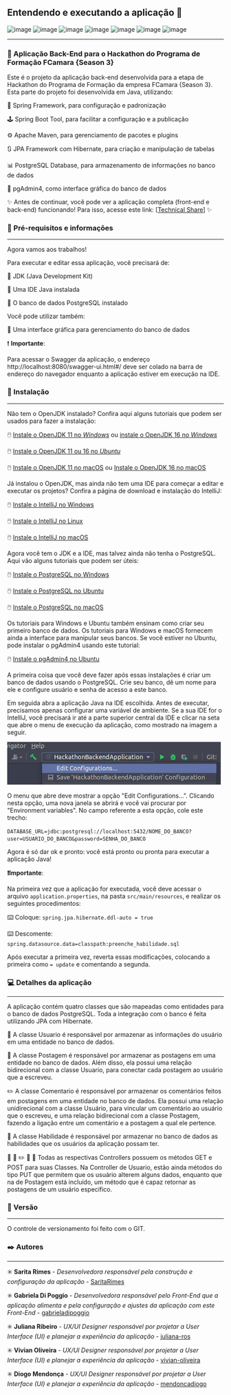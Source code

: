 ## Entendendo e executando a aplicação :rocket:

![image](https://img.shields.io/badge/Java-ED8B00?style=for-the-badge&logo=java&logoColor=white) ![image](https://img.shields.io/badge/IntelliJ_IDEA-000000.svg?style=for-the-badge&logo=intellij-idea&logoColor=white) ![image](https://img.shields.io/badge/Spring_Boot-F2F4F9?style=for-the-badge&logo=spring-boot) ![image](https://img.shields.io/badge/Swagger-85EA2D?style=for-the-badge&logo=Swagger&logoColor=white) ![image](https://img.shields.io/badge/Hibernate-59666C?style=for-the-badge&logo=Hibernate&logoColor=white) ![image](https://img.shields.io/badge/PostgreSQL-316192?style=for-the-badge&logo=postgresql&logoColor=white) ![image](https://img.shields.io/badge/GIT-E44C30?style=for-the-badge&logo=git&logoColor=white)

____________________________________________________________________________________________________

### :orange: Aplicação Back-End para o Hackathon do Programa de Formação FCamara {Season 3} 

Este é o projeto da aplicação back-end desenvolvida para a etapa de Hackathon do Programa de Formação da empresa FCamara {Season 3}. Esta parte do projeto foi desenvolvida em Java, utilizando:

:leaves: Spring Framework, para configuração e padronização

:joystick: Spring Boot Tool, para facilitar a configuração e a publicação

:gear: Apache Maven, para gerenciamento de pacotes e plugins

:arrows_clockwise: JPA Framework com Hibernate, para criação e manipulação de tabelas

:bar_chart: PostgreSQL Database, para armazenamento de informações no banco de dados

:elephant: pgAdmin4, como interface gráfica do banco de dados



:sparkles: Antes de continuar, você pode ver a aplicação completa (front-end e back-end) funcionando! Para isso, acesse este link: [[Technical Share](https://technical-share.vercel.app/)] :sparkles:



### :memo: Pré-requisitos e informações

____________________________________________________

Agora vamos aos trabalhos! 

Para executar e editar essa aplicação, você precisará de:

:space_invader: JDK (Java Development Kit)

<!-- No desenvolvimento do projeto, foi utilizado o openJDK em ambas as versões, 11.0.14.1 e 16.0.1 -->

:space_invader: Uma IDE Java instalada

<!-- No desenvolvimento do projeto, foi utilizado o IntelliJ -->

:space_invader: O banco de dados PostgreSQL instalado

Você pode utilizar também:

:space_invader: Uma interface gráfica para gerenciamento do banco de dados

<!-- No desenvolvimento do projeto, foi utilizada a pgAdmin4 e a DBeaver -->

:heavy_exclamation_mark: **Importante**:

Para acessar o Swagger da aplicação, o endereço http://localhost:8080/swagger-ui.html#/ deve ser colado na barra de endereço do navegador enquanto a aplicação estiver em execução na IDE.



### :wrench: Instalação

___

Não tem o OpenJDK instalado? Confira aqui alguns tutoriais que podem ser usados para fazer a instalação: 

:computer_mouse: [Instale o OpenJDK 11 no *Windows*](https://access.redhat.com/documentation/en-us/openjdk/11/html-single/installing_and_using_openjdk_11_for_windows/index#openjdk_for_windows_installation_options) ou [instale o OpenJDK 16 no *Windows*](https://www.codejava.net/java-se/download-and-install-openjdk-16)

:computer_mouse: [Instale o OpenJDK 11 ou 16 no *Ubuntu*](https://mkyong.com/java/how-to-install-java-jdk-on-ubuntu-linux/)

:computer_mouse: [Instale o OpenJDK 11 no macOS](https://techoral.com/blog/java/install-openjdk-11-on-mac.html) ou [Instale o OpenJDK 16 no macOS](https://codippa.com/install-openjdk16-macos/)

Já instalou o OpenJDK, mas ainda não tem uma IDE para começar a editar e executar os projetos? Confira a página de download e instalação do IntelliJ:

:computer_mouse: [Instale o IntelliJ no Windows](https://www.jetbrains.com/pt-br/idea/download/#section=windows)

:computer_mouse: [Instale o IntelliJ no Linux](https://www.jetbrains.com/pt-br/idea/download/#section=linux)

:computer_mouse: [Instale o IntelliJ no macOS](https://www.jetbrains.com/pt-br/idea/download/#section=mac)

Agora você tem o JDK e a IDE, mas talvez ainda não tenha o PostgreSQL. Aqui vão alguns tutoriais que podem ser úteis:

:computer_mouse: [Instale o PostgreSQL no Windows](https://www.digitalocean.com/community/tutorials/how-to-install-postgresql-on-ubuntu-20-04-quickstart-pt)

:computer_mouse: [Instale o PostgreSQL no Ubuntu](https://www.digitalocean.com/community/tutorials/how-to-install-postgresql-on-ubuntu-20-04-quickstart-pt)

:computer_mouse: [Instale o PostgreSQL no macOS](https://www.postgresql.org/download/macosx/)

Os tutoriais para Windows e Ubuntu também ensinam como criar seu primeiro banco de dados. Os tutoriais para Windows e macOS fornecem ainda a interface para manipular seus bancos. Se você estiver no Ubuntu, pode instalar o pgAdmin4 usando este tutorial:

:computer_mouse: [Instale o pgAdmin4 no Ubuntu](https://www.edivaldobrito.com.br/pgadmin4-no-ubuntu/)

A primeira coisa que você deve fazer após essas instalações é criar um banco de dados usando o PostgreSQL. Crie seu banco, dê um nome para ele e configure usuário e senha de acesso a este banco.

Em seguida abra a aplicação Java na IDE escolhida. Antes de executar, precisamos apenas configurar uma variável de ambiente. Se a sua IDE for o IntelliJ, você precisará ir até a parte superior central da IDE e clicar na seta que abre o menu de execução da aplicação, como mostrado na imagem a seguir.

![Screenshot](imagens/configIntelliJ.png)

O menu que abre deve mostrar a opção "Edit Configurations...". Clicando nesta opção, uma nova janela se abrirá e você vai procurar por "Environment variables". No campo referente a esta opção, cole este trecho:

`DATABASE_URL=jdbc:postgresql://localhost:5432/NOME_DO_BANCO?user=USUARIO_DO_BANCO&password=SENHA_DO_BANCO`

Agora é só dar ok e pronto: você está pronto ou pronta para executar a aplicação Java!

**:heavy_exclamation_mark:Importante**:

Na primeira vez que a aplicação for executada, você deve acessar o arquivo `application.properties`, na pasta `src/main/resources`, e realizar os seguintes procedimentos:

:keyboard: Coloque: `spring.jpa.hibernate.ddl-auto = true` 

:keyboard: Descomente: `spring.datasource.data=classpath:preenche_habilidade.sql`

Após executar a primeira vez, reverta essas modificações, colocando a primeira como `= update` e comentando a segunda.



### :computer: Detalhes da aplicação

_____

A aplicação contém quatro classes que são mapeadas como entidades para o banco de dados PostgreSQL. Toda a integração com o banco é feita utilizando JPA com Hibernate.

:bust_in_silhouette: A classe Usuario é responsável por armazenar as informações do usuário em uma entidade no banco de dados.

:triangular_flag_on_post: A classe Postagem é responsável por armazenar as postagens em uma entidade no banco de dados. Além disso, ela possui uma relação bidirecional com a classe Usuario, para conectar cada postagem ao usuário que a escreveu.

:pencil2: A classe Comentario é responsável por armazenar os comentários feitos em postagens em uma entidade no banco de dados. Ela possui uma relação unidirecional com a classe Usuário, para vincular um comentário ao usuário que o escreveu, e uma relação bidirecional com a classe Postagem, fazendo a ligação entre um comentário e a postagem a qual ele pertence.

:tennis: A classe Habilidade é responsável por armazenar no banco de dados as habilidades que os usuários da aplicação possam ter.

:bust_in_silhouette: :triangular_flag_on_post: :pencil2: :tennis: :passport_control: Todas as respectivas Controllers possuem os métodos GET e POST para suas Classes. Na Controller de Usuario, estão ainda métodos do tipo PUT que permitem que os usuário alterem alguns dados, enquanto que na de Postagem está incluído, um método que é capaz retornar as postagens de um usuário específico.



### :pushpin: Versão

_____

O controle de versionamento foi feito com o GIT.



### :black_nib: Autores 

______

:eight_spoked_asterisk: **Sarita Rimes** - *Desenvolvedora responsável pela construção e configuração da aplicação* - [SaritaRimes](https://github.com/SaritaRimes)

:eight_spoked_asterisk: **Gabriela Di Poggio** - *Desenvolvedora responsável pelo Front-End que a aplicação alimenta e pela configuração e ajustes da aplicação com este Front-End* - [gabrieladipoggio](https://github.com/gabrieladipoggio)

:eight_spoked_asterisk: **Juliana Ribeiro** - *UX/UI Designer responsável por projetar a User Interface (UI) e planejar a experiência da aplicação* - [juliana-ros](https://www.linkedin.com/in/juliana-ros/)

:eight_spoked_asterisk: **Vivian Oliveira** - *UX/UI Designer responsável por projetar a User Interface (UI) e planejar a experiência da aplicação* - [vivian-oliveira](https://www.linkedin.com/in/vivian-oliveira-556033207/)

:eight_spoked_asterisk: **Diogo Mendonça** - *UX/UI Designer responsável por projetar a User Interface (UI) e planejar a experiência da aplicação* - [mendoncadiogo](https://www.linkedin.com/in/mendoncadiogo/)





